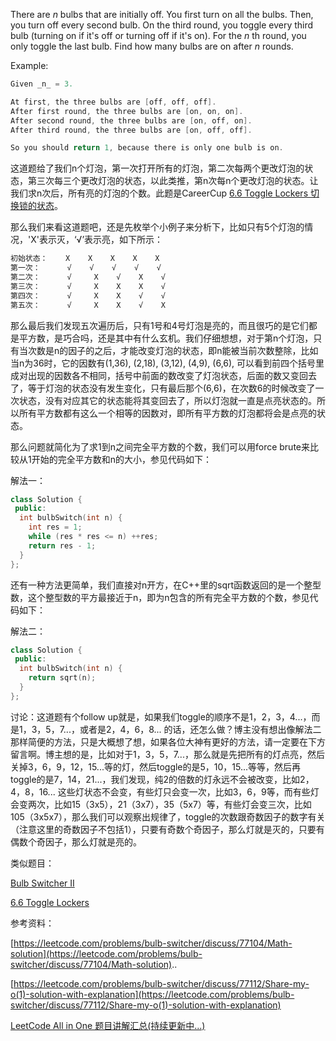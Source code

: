 There are _n_ bulbs that are initially off. You first turn on all the bulbs. Then, you turn off every second bulb. On the third round, you toggle every third bulb (turning on if it's off or turning off if it's on). For the _n_ th round, you only toggle the last bulb. Find how many bulbs are on after _n_ rounds.

Example:

```cpp
Given _n_ = 3.   

At first, the three bulbs are [off, off, off].
After first round, the three bulbs are [on, on, on].
After second round, the three bulbs are [on, off, on].
After third round, the three bulbs are [on, off, off].   

So you should return 1, because there is only one bulb is on.
```

这道题给了我们n个灯泡，第一次打开所有的灯泡，第二次每两个更改灯泡的状态，第三次每三个更改灯泡的状态，以此类推，第n次每n个更改灯泡的状态。让我们求n次后，所有亮的灯泡的个数。此题是CareerCup [6.6 Toggle Lockers 切换锁的状态](http://www.cnblogs.com/grandyang/p/4762885.html)。

那么我们来看这道题吧，还是先枚举个小例子来分析下，比如只有5个灯泡的情况，'X'表示灭，‘√’表示亮，如下所示：

```cpp
初始状态：    X    X    X    X    X
第一次：      √    √    √    √    √
第二次：      √     X    √    X    √
第三次：      √     X    X    X    √
第四次：      √     X    X    √    √
第五次：      √     X    X    √    X
```

那么最后我们发现五次遍历后，只有1号和4号灯泡是亮的，而且很巧的是它们都是平方数，是巧合吗，还是其中有什么玄机。我们仔细想想，对于第n个灯泡，只有当次数是n的因子的之后，才能改变灯泡的状态，即n能被当前次数整除，比如当n为36时，它的因数有(1,36), (2,18), (3,12), (4,9), (6,6), 可以看到前四个括号里成对出现的因数各不相同，括号中前面的数改变了灯泡状态，后面的数又变回去了，等于灯泡的状态没有发生变化，只有最后那个(6,6)，在次数6的时候改变了一次状态，没有对应其它的状态能将其变回去了，所以灯泡就一直是点亮状态的。所以所有平方数都有这么一个相等的因数对，即所有平方数的灯泡都将会是点亮的状态。

那么问题就简化为了求1到n之间完全平方数的个数，我们可以用force brute来比较从1开始的完全平方数和n的大小，参见代码如下：

解法一：

```cpp
class Solution {
 public:
  int bulbSwitch(int n) {
    int res = 1;
    while (res * res <= n) ++res;
    return res - 1;
  }
};
```

还有一种方法更简单，我们直接对n开方，在C++里的sqrt函数返回的是一个整型数，这个整型数的平方最接近于n，即为n包含的所有完全平方数的个数，参见代码如下：

解法二：

```cpp
class Solution {
 public:
  int bulbSwitch(int n) {
    return sqrt(n);
  }
};
```

讨论：这道题有个follow up就是，如果我们toggle的顺序不是1，2，3，4...，而是1，3，5，7...，或者是2，4，6，8... 的话，还怎么做？博主没有想出像解法二那样简便的方法，只是大概想了想，如果各位大神有更好的方法，请一定要在下方留言啊。博主想的是，比如对于1，3，5，7...，那么就是先把所有的灯点亮，然后关掉3，6，9，12，15...等的灯，然后toggle的是5，10，15...等等，然后再toggle的是7，14，21...，我们发现，纯2的倍数的灯永远不会被改变，比如2，4，8，16... 这些灯状态不会变，有些灯只会变一次，比如3，6，9等，而有些灯会变两次，比如15（3x5），21（3x7），35（5x7）等，有些灯会变三次，比如105（3x5x7），那么我们可以观察出规律了，toggle的次数跟奇数因子的数字有关（注意这里的奇数因子不包括1），只要有奇数个奇因子，那么灯就是灭的，只要有偶数个奇因子，那么灯就是亮的。

类似题目：

[Bulb Switcher II](http://www.cnblogs.com/grandyang/p/7595595.html)

[6.6 Toggle Lockers](http://www.cnblogs.com/grandyang/p/4762885.html)

参考资料：

[https://leetcode.com/problems/bulb-switcher/discuss/77104/Math-solution](https://leetcode.com/problems/bulb-switcher/discuss/77104/Math-solution)..

[](https://leetcode.com/problems/bulb-switcher/discuss/77112/Share-my-o(1)-solution-with-explanation)[https://leetcode.com/problems/bulb-switcher/discuss/77112/Share-my-o(1)-solution-with-explanation](https://leetcode.com/problems/bulb-switcher/discuss/77112/Share-my-o(1)-solution-with-explanation)

[LeetCode All in One 题目讲解汇总(持续更新中...)](http://www.cnblogs.com/grandyang/p/4606334.html)